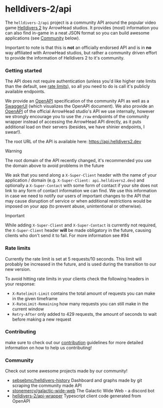 # helldivers-2/api

The `helldivers-2/api` project is a community API around the popular video game
[Helldivers 2](https://store.steampowered.com/app/553850/HELLDIVERS_2/?curator_clanid=33602140) by ArrowHead studios.
It provides (most) information you can also find in-game in a neat JSON format so you can build awesome applications
(see [Community](#community) below).

Important to note is that this is **not** an officially endorsed API and is in **no** way affiliated with ArrowHead studios,
but rather a community driven effort to provide the information of Helldivers 2 to it's community.

### Getting started
The API does not require authentication (unless you'd like higher rate limits than the default, see [rate limits](#rate-limits)),
so all you need to do is call it's publicly available endpoints.

We provide an [OpenAPI](https://helldivers-2.github.io/api/openapi/Helldivers-2-API.json) specification of the community API as well as
a [SwaggerUI](https://helldivers-2.github.io/api/openapi/swagger-ui.html) (which visualizes the OpenAPI document). We also provide an
[OpenAPI](https://helldivers-2.github.io/api/openapi/Helldivers-2-API_arrowhead.json) of the official ArrowHead studio's API we use
internally, however we strongly encourage you to use the `/raw` endpoints of the community wrapper instead of accessing
the ArrowHead API directly, as it puts additional load on their servers (besides, we have shinier endpoints, I swear!).

The root URL of the API is available here: https://api.helldivers2.dev
> [!WARNING]
> The root domain of the API recently changed, it's recommended you use the domain above to avoid problems in the future

We ask that you send along a `X-Super-Client` header with the name of your application / domain
(e.g. `X-Super-Client: api.helldivers2.dev`) and optionally a `X-Super-Contact` with some form of contact if your site
does not link to any form of contact information we can find. We use this information in case we need to notify our users
of important changes to the API that may cause disruption of service or when additional restrictions would be imposed
on your app (to prevent abuse, unintentional or otherwise).

> [!IMPORTANT]
> While adding `X-Super-Client` and `X-Super-Contact` is currently not required, the `X-Super-Client` header **will**
> be made obligatory in the future, causing clients who don't send it to fail. For more information see #94

### Rate limits
Currently the rate limit is set at 5 requests/10 seconds.
This limit will probably be increased in the future, and is used during the transition to our new version.

To avoid hitting rate limits in your clients check the following headers in your response:
- `X-Ratelimit-Limit` contains the total amount of requests you can make in the given timeframe
- `X-RateLimit-Remaining` how many requests you can still make in the current window
- `Retry-After` only added to 429 requests, the amount of seconds to wait before making a new request

### Contributing
make sure to check out our [contribution](CONTRIBUTING.md) guidelines for more detailed information on how to
help us contributing!

### Community
Check out some awesome projects made by our community!
- [sebsebmc/helldivers-history](https://github.com/sebsebmc/helldivers-history)
  Dashboard and graphs made by git scraping the community made API 
- [stonemercy/galactic-wide-web](https://github.com/Stonemercy/Galactic-Wide-Web)
  The Galactic Wide Web - a discord bot
- [helldivers-2/api-wrapper](https://github.com/helldivers-2/api-wrapper)
  Typescript client code generated from OpenAPI
